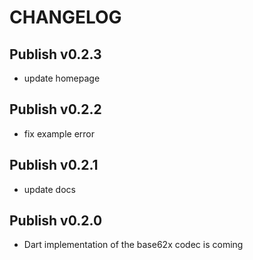 # CHANGELOG

## Publish v0.2.3

- update homepage

## Publish v0.2.2

- fix example error

## Publish v0.2.1

- update docs

## Publish v0.2.0

- Dart implementation of the base62x codec is coming
